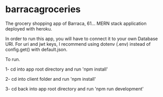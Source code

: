 # barracagroceries
The grocery shopping app of Barraca, 61... MERN stack application deployed with heroku.

In order to run this app, you will have to connect it to your own Database URI.
For uri and jwt keys, I recommend using dotenv (.env) instead of config.get() with default.json.

To run.

1- cd into app root directory and run 'npm install'

2- cd into client folder and run 'npm install'

3- cd back into app root directory and run 'npm run development'

